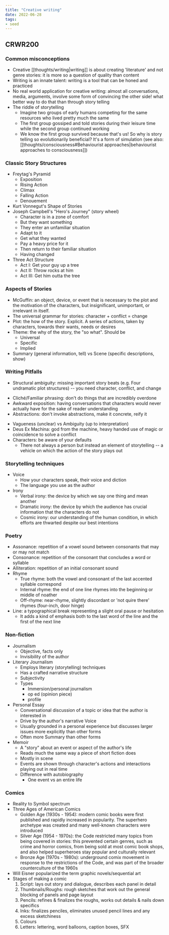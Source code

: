 ```yaml
---
title: "Creative writing"
date: 2022-06-28
tags:
- seed
---
```


## CRWR200
### Common misconceptions
- Creative [[thoughts/writing|writing]] is about creating 'literature' and not genre stories: it is more so a question of quality than content
- Writing is an innate talent: writing is a tool that can be honed and practiced
- No real world application for creative writing: almost all conversations, media, arguments, involve some form of convincing the other side! what better way to do that than through story telling
- The riddle of storytelling
	- Imagine two groups of early humans competing for the same resources who lived pretty much the same
	- The first group gossiped and told stories during their leisure time while the second group continued working
	- We know the first group survived because that's us! So why is story telling so evolutionarily beneficial? It's a form of simulation (see also: [[thoughts/consciousness#Behaviourist approaches|behaviourist approaches to consciousness]])

### Classic Story Structures
- Freytag's Pyramid
	- Exposition
	- Rising Action
	- Climax
	- Falling Action
	- Denouement
- Kurt Vonnegut's Shape of Stories
- Joseph Campbell's "Hero's Journey" (story wheel)
	- Character is in a zone of comfort
	- But they want something
	- They enter an unfamiliar situation
	- Adapt to it
	- Get what they wanted
	- Pay a heavy price for it
	- Then return to their familiar situation
	- Having changed
- Three Act Structure
	- Act I: Get your guy up a tree
	- Act II: Throw rocks at him
	- Act III: Get him outta the tree

### Aspects of Stories
- McGuffin: an object, device, or event that is necessary to the plot and the motivation of the characters, but insignificant, unimportant, or irrelevant in itself.
- The universal grammar for stories: character + conflict = change
- Plot: the how of the story. Explicit. A series of actions, taken by characters, towards their wants, needs or desires
- Theme: the why of the story, the "so what". Should be
	- Universal
	- Specific
	- Implied
- Summary (general information, tell) vs Scene (specific descriptions, show)

### Writing Pitfalls
- Structural ambiguity: missing important story beats (e.g. Four undramatic plot structures) -- you need character, conflict, and change
* Cliché/Familiar phrasing: don't do things that are incredibly overdone
* Awkward exposition: having conversations that characters would never actually have for the sake of reader understanding
* Abstractions: don't invoke abstractions, make it concrete, reify it
- Vagueness (unclear) vs Ambiguity (up to interpretation)
- Deus Ex Machina: god from the machine, heavy handed use of magic or coincidence to solve a conflict
- Characters: be aware of your defaults
	- There not always a person but instead an element of storytelling -- a vehicle on which the action of the story plays out

### Storytelling techniques
- Voice
	- How your characters speak, their voice and diction
	- The language you use as the author
- Irony
	- Verbal irony: the device by which we say one thing and mean another
	- Dramatic irony: the device by which the audience has crucial information that the characters do not
	- Cosmic irony: our understanding of the human condition, in which efforts are thwarted despite our best intentions

### Poetry
- Assonance: repetition of a vowel sound between consonants that may or may not match
- Consonance: repetition of the consonant that concludes a word or syllable
- Alliteration: repetition of an initial consonant sound
- Rhyme
	- True rhyme: both the vowel and consonant of the last accented syllable correspond
	- Internal rhyme: the end of one line rhymes into the beginning or middle of noather
	- Off-rhyme: near-rhyme, slightly discordant or 'not quire there' rhymes (four-inch, door hinge)
- Line: a typographical break representing a slight oral pause or hesitation
	- It adds a kind of emphasis both to the last word of the line and the first of the next line

### Non-fiction
- Journalism
	- Objective, facts only
	- Invisibility of the author
- Literary Journalism
	- Employs literary (storytelling) techniques
	- Has a crafted narrative structure
	- Subjectivity
	- Types
		- Immersion/personal journalism
		- op ed (opinion piece)
		- profile
- Personal Essay
	- Conversational discussion of a topic or idea that the author is interested in
	- Drive by the author's narrative Voice
	- Usually grounded in a personal experience but discusses larger issues more explicitly than other forms
	- Often more Summary than other forms
- Memoir
	- A "story" about an event or aspect of the author's life
	- Reads much the same way a piece of short fiction does
	- Mostly in scene
	- Events are shown through character's actions and interactions playing out in real time
	- Difference with autobiography
		- One event vs an entire life

### Comics
- Reality to Symbol spectrum
- Three Ages of American Comics
	- Golden Age (1930s - 1954):  modern comic books were first published and rapidly increased in popularity. The superhero archetype was created and many well-known characters were introduced
	- Silver Age (1954 - 1970s): the Code restricted many topics from being covered in stories: this prevented certain genres, such as crime and horror comics, from being sold at most comic book shops, and also helped superheroes stay popular and culturally relevant
	- Bronze Age (1970s - 1980s): underground comix movement in response to the restrictions of the Code, and was part of the broader counterculture of the 1960s
- Will Eisner popularized the term graphic novels/sequential art
- Stages of making a comic
	1. Script: lays out story and dialogue, describes each panel in detail
	2. Thumbnails/Roughs: rough sketches that work out the general blocking of panels and page layout
	3. Pencils: refines & finalizes the roughs, works out details & nails down specifics
	4. Inks: finalizes penciles, eliminates unused pencil lines and any excess sketchiness
	5. Colours
	6. Letters: lettering, word balloons, caption boxes, SFX